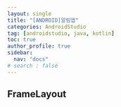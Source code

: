 ```yaml
---
layout: single
title: "[ANDROID]알림앱"
categories: AndroidStudio
tag: [androidstudio, java, kotlin]
toc: true
author_profile: true
sidebar:
  nav: "docs"
# search : false
---
```


## FrameLayout
